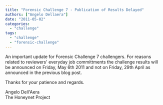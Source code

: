 ```yaml
---
title: "Forensic Challenge 7 - Publication of Results Delayed"
authors: ["Angelo Dellaera"]
date: "2011-05-02"
categories: 
  - "challenge"
tags: 
  - "challenge"
  - "forensic-challenge"
---
```


An important update for Forensic Challenge 7 challengers. For reasons related to reviewers' everyday job committments the challenge results will be announced on Friday, May 6th 2011 and not on Friday, 29th April as announced in the previous blog post.  
  
Thanks for your patience and regards.  
  
Angelo Dell'Aera  
The Honeynet Project
